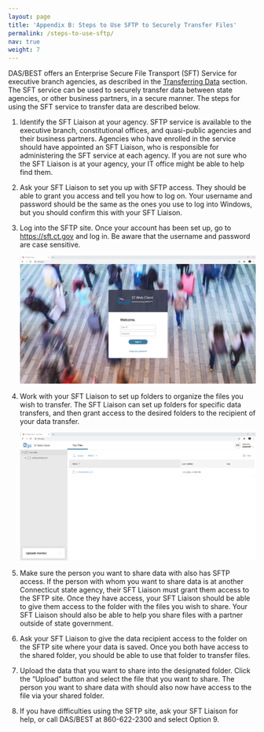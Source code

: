```yaml
---
layout: page
title: 'Appendix B: Steps to Use SFTP to Securely Transfer Files'
permalink: /steps-to-use-sftp/
nav: true
weight: 7
---
```


DAS/BEST offers an Enterprise Secure File Transport (SFT) Service for executive branch agencies, as described in the [Transferring Data](/data-sharing-playbook/transferring-data/#enterprise-secure-file-transport-services) section. The SFT service can be used to securely transfer data between state agencies, or other business partners, in a secure manner. The steps for using the SFT service to transfer data are described below.

1. Identify the SFT Liaison at your agency. SFTP service is available to the executive branch, constitutional offices, and quasi-public agencies and their business partners. Agencies who have enrolled in the service should have appointed an SFT Liaison, who is responsible for administering the SFT service at each agency. If you are not sure who the SFT Liaison is at your agency, your IT office might be able to help find them.

2. Ask your SFT Liaison to set you up with SFTP access. They should be able to grant you access and tell you how to log on. Your username and password should be the same as the ones you use to log into Windows, but you should confirm this with your SFT Liaison.
 
3. Log into the SFTP site. Once your account has been set up, go to https://sft.ct.gov and log in. Be aware that the username and password are case sensitive. 

    ![](assets/images/sftp_1.png) 

4. Work with your SFT Liaison to set up folders to organize the files you wish to transfer. The SFT Liaison can set up folders for specific data transfers, and then grant access to the desired folders to the recipient of your data transfer. 

    ![](assets/images/sftp_2.png) 

5. Make sure the person you want to share data with also has SFTP access. If the person with whom you want to share data is at another Connecticut state agency, their SFT Liaison must grant them access to the SFTP site. Once they have access, your SFT Liaison should be able to give them access to the folder with the files you wish to share. Your SFT Liaison should also be able to help you share files with a partner outside of state government. 

6. Ask your SFT Liaison to give the data recipient access to the folder on the SFTP site where your data is saved. Once you both have access to the shared folder, you should be able to use that folder to transfer files.

7. Upload the data that you want to share into the designated folder. Click the “Upload” button and select the file that you want to share. The person you want to share data with should also now have access to the file via your shared folder. 

8. If you have difficulties using the SFTP site, ask your SFT Liaison for help, or call DAS/BEST at 860-622-2300 and select Option 9.